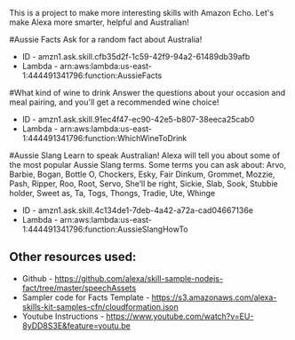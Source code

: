 This is a project to make more interesting skills with Amazon Echo. Let's make Alexa more smarter, helpful and Australian!

#Aussie Facts
Ask for a random fact about Australia!
* ID - amzn1.ask.skill.cfb35d2f-1c59-42f9-94a2-61489db39afb
* Lambda - arn:aws:lambda:us-east-1:444491341796:function:AussieFacts

#What kind of wine to drink
Answer the questions about your occasion and meal pairing, and you'll get a recommended wine choice!
* ID - amzn1.ask.skill.91ec4f47-ec90-42e5-b807-38eeca25cab0
* Lambda - arn:aws:lambda:us-east-1:444491341796:function:WhichWineToDrink

#Aussie Slang
Learn to speak Australian! Alexa will tell you about some of the most popular Aussie Slang terms.
Some terms you can ask about: Arvo, Barbie, Bogan, Bottle O, Chockers, Esky, Fair Dinkum, Grommet, Mozzie, Pash, Ripper, Roo, Root, Servo, She’ll be right, Sickie, Slab, Sook, Stubbie holder, Sweet as, Ta, Togs, Thongs, Tradie, Ute, Whinge

* ID - amzn1.ask.skill.4c134de1-7deb-4a42-a72a-cad04667136e
* Lambda - arn:aws:lambda:us-east-1:444491341796:function:AussieSlangHowTo

## Other resources used:
* Github - https://github.com/alexa/skill-sample-nodejs-fact/tree/master/speechAssets﻿
* Sampler code for Facts Template - https://s3.amazonaws.com/alexa-skills-kit-samples-cfn/cloudformation.json﻿
* Youtube Instructions - https://www.youtube.com/watch?v=EU-8yDD8S3E&feature=youtu.be

